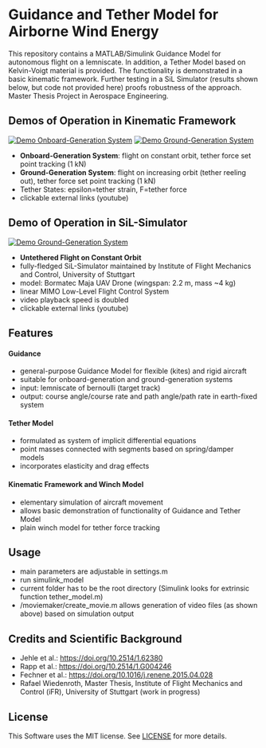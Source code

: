 # Guidance and Tether Model for Airborne Wind Energy

This repository contains a MATLAB/Simulink Guidance Model for autonomous flight on a lemniscate.
In addition, a Tether Model based on Kelvin-Voigt material is provided.
The functionality is demonstrated in a basic kinematic framework.
Further testing in a SiL Simulator (results shown below, but code not provided here) proofs robustness of the approach.
Master Thesis Project in Aerospace Engineering.

## Demos of Operation in Kinematic Framework
[![Demo Onboard-Generation System](https://s4.gifyu.com/images/OG_320b1d3aa0076cdb89a.gif)](https://youtu.be/XXs6cW-sE3Y)
[![Demo Ground-Generation System](https://s4.gifyu.com/images/GG_320.gif)](https://youtu.be/OWJ5FSvkmaQ)
* **Onboard-Generation System**: flight on constant orbit, tether force set point tracking (1 kN)
* **Ground-Generation System**: flight on increasing orbit (tether reeling out), tether force set point tracking (1 kN) 
* Tether States: epsilon=tether strain, F=tether force
* clickable external links (youtube)

## Demo of Operation in SiL-Simulator
[![Demo Ground-Generation System](https://s6.gifyu.com/images/Maja_320.gif)](https://youtu.be/o2d76z69M18)
* **Untethered Flight on Constant Orbit**
* fully-fledged SiL-Simulator maintained by Institute of Flight Mechanics and Control, University of Stuttgart
* model: Bormatec Maja UAV Drone (wingspan: 2.2 m, mass ~4 kg)
* linear MIMO Low-Level Flight Control System
* video playback speed is doubled
* clickable external links (youtube)

## Features

#### Guidance
* general-purpose Guidance Model for flexible (kites) and rigid aircraft 
* suitable for onboard-generation and ground-generation systems
* input: lemniscate of bernoulli (target track)
* output: course angle/course rate and path angle/path rate in earth-fixed system

#### Tether Model
* formulated as system of implicit differential equations
* point masses connected with segments based on spring/damper models
* incorporates elasticity and drag effects

#### Kinematic Framework and Winch Model
* elementary simulation of aircraft movement
* allows basic demonstration of functionality of Guidance and Tether Model
* plain winch model for tether force tracking

## Usage
* main parameters are adjustable in settings.m
* run simulink_model
* current folder has to be the root directory (Simulink looks for extrinsic function tether_model.m)
* /moviemaker/create_movie.m allows generation of video files (as shown above) based on simulation output

## Credits and Scientific Background
* Jehle et al.: https://doi.org/10.2514/1.62380
* Rapp et al.: https://doi.org/10.2514/1.G004246
* Fechner et al.: https://doi.org/10.1016/j.renene.2015.04.028
* Rafael Wiedenroth, Master Thesis, Institute of Flight Mechanics and Control (iFR), University of Stuttgart (work in progress)

## License

This Software uses the MIT license. See [LICENSE](https://github.com/hoerbo/Guidance-and-Tether-Model-for-AWE/blob/master/LICENSE) for more details.